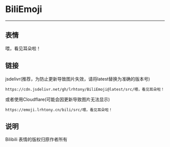 # BiliEmoji
---
## 表情
喂，看见耳朵啦！
## 链接
jsdelivr(推荐，为防止更新导致图片失效，请将latest替换为准确的版本号)
```
https://cdn.jsdelivr.net/gh/lrhtony/BiliEmoji@latest/src/喂，看见耳朵啦！
```
或者使用Cloudflare(可能会因更新导致图片无法显示)
```
https://emoji.lrhtony.cn/bili/src/喂，看见耳朵啦！
```
## 说明
Bilibili 表情的版权归原作者所有

